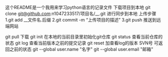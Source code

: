 这个README是一个我用来学习python语言的记录文件
下载项目到本地
git clone git@github.com:n1047233517/项目名/__.git 进行同步到本地
上传步骤
1.git add __文件名.后缀
2.git commit -m “上传项目的描述”
3.git push 推送到远端网站

git pull 下载
git init 在本地的当前目录里初始化git仓库
git status 查看当前仓库的状态
git log  查看当前版本之前的提交记录
git reset 加查看log的版本 SVN号 可返回之前的状态
git --global user.name "名字"
git --global user.email "邮箱"
